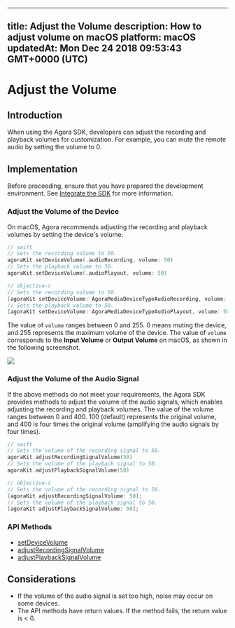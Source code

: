 
---
title: Adjust the Volume
description: How to adjust volume on macOS
platform: macOS
updatedAt: Mon Dec 24 2018 09:53:43 GMT+0000 (UTC)
---
# Adjust the Volume
## Introduction

When using the Agora SDK, developers can adjust the recording and playback volumes for customization. For example, you can mute the remote audio by setting the volume to 0.

## Implementation
Before proceeding, ensure that you have prepared the development environment. See [Integrate the SDK](../../en/Interactive%20Broadcast/mac_video.md) for more information.

### Adjust the Volume of the Device

On macOS, Agora recommends adjusting the recording and playback volumes by setting the device's volume:

```swift
// swift
// Sets the recording volume to 50.
agoraKit.setDeviceVolume(.audioRecording, volume: 50)
// Sets the playback volume to 50.
agoraKit.setDeviceVolume(.audioPlayout, volume: 50)
```

```objective-c
// objective-c
// Sets the recording volume to 50.
[agoraKit setDeviceVolume: AgoraMediaDeviceTypeAudioRecording, volume: 50]
// Sets the playback volume to 50.
[agoraKit setDeviceVolume: AgoraMediaDeviceTypeAudioPlayout, volume: 50];
```

The value of `volume` ranges between 0 and 255. 0 means muting the device, and 255 represents the maximum volume of the device.
The value of `volume` corresponds to the **Input Volume** or **Output Volume** on macOS, as shown in the following screenshot.

![](https://web-cdn.agora.io/docs-files/1542783111806)

### Adjust the Volume of the Audio Signal 

If the above methods do not meet your requirements, the Agora SDK provides methods to adjust the volume of the audio signals, which enables adjusting the recording and playback volumes.
The value of the volume ranges between 0 and 400. 100 (default) represents the original volume, and 400 is four times the original volume (amplifying the audio signals by four times).

```swift
// swift
// Sets the volume of the recording signal to 50.
agoraKit.adjustRecordingSignalVolume(50)
// Sets the volume of the playback signal to 50.
agoraKit.adjustPlaybackSignalVolume(50)
```

```objective-c
// objective-c
// Sets the volume of the recording signal to 50.
[agoraKit adjustRecordingSignalVolume: 50];
// Sets the volume of the playback signal to 50.
[agoraKit adjustPlaybackSignalVolume: 50];
```

### API Methods

- [setDeviceVolume](https://docs.agora.io/en/Interactive%20Broadcast/API%20Reference/oc/Classes/AgoraRtcEngineKit.html#//api/name/setDeviceVolume:volume:)
- [adjustRecordingSignalVolume](https://docs.agora.io/en/Interactive%20Broadcast/API%20Reference/oc/Classes/AgoraRtcEngineKit.html#//api/name/adjustRecordingSignalVolume:)
- [adjustPlaybackSignalVolume](https://docs.agora.io/en/Interactive%20Broadcast/API%20Reference/oc/Classes/AgoraRtcEngineKit.html#//api/name/adjustPlaybackSignalVolume:)

## Considerations

- If the volume of the audio signal is set too high, noise may occur on some devices.
- The API methods have return values. If the method fails, the return value is < 0.

